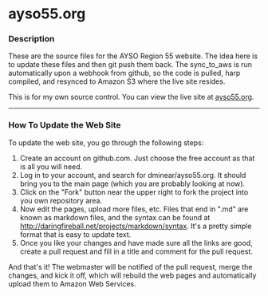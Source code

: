 ayso55.org
==========

### Description

These are the source files for the AYSO Region 55 website. The idea here is to update these files and then git push them back. The sync_to_aws is run automatically upon a webhook from github, so the code is pulled, harp compiled, and resynced to Amazon S3 where the live site resides.

This is for my own source control.  You can view the live site at [ayso55.org](http://ayso55.org).

------------

### How To Update the Web Site

To update the web site, you go through the following steps:

1. Create an account on github.com. Just choose the free account as that is all you will need.
2. Log in to your account, and search for dminear/ayso55.org.  It should bring you to the main page (which you are probably looking at now).
3. Click on the "Fork" button near the upper right to fork the project into you own repository area.
4. Now edit the pages, upload more files, etc. Files that end in ".md" are known as markdown files, and the syntax can be found at http://daringfireball.net/projects/markdown/syntax. It's a pretty simple format that is easy to update text.
5. Once you like your changes and have made sure all the links are good, create a pull request and fill in a title and comment for the pull request.

And that's it! The webmaster will be notified of the pull request, merge the changes, and kick it off, which will rebuild the web pages and automatically upload them to Amazon Web Services.
